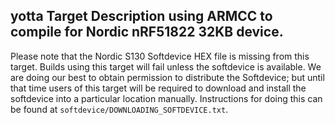 ## yotta Target Description using ARMCC to compile for Nordic nRF51822 32KB device.

Please note that the Nordic S130 Softdevice HEX file is missing from this
target. Builds using this target will fail unless the softdevice is available.
We are doing our best to obtain permission to distribute the Softdevice; but
until that time users of this target will be required to download and install
the softdevice into a particular location manually. Instructions for doing
this can be found at `softdevice/DOWNLOADING_SOFTDEVICE.txt`.
